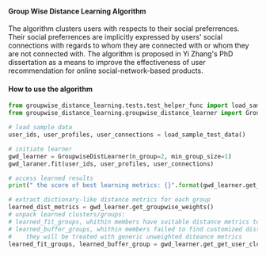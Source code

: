 #### Group Wise Distance Learning Algorithm
The algorithm clusters users with respects to their social preferrences. Their social preferrences are implicitly expressed 
by users' social connections with regards to whom they are connected with or whom they are not connected with. The 
algorithm is proposed in Yi Zhang's PhD dissertation as a means to improve the effectiveness of user recommendation 
for online social-network-based products.

#### How to use the algorithm
```python
from groupwise_distance_learning.tests.test_helper_func import load_sample_test_data
from groupwise_distance_learning.groupwise_distance_learner import GroupwiseDistLearner

# load sample data 
user_ids, user_profiles, user_connections = load_sample_test_data()

# initiate learner
gwd_learner = GroupwiseDistLearner(n_group=2, min_group_size=1)
gwd_laraner.fit(user_ids, user_profiles, user_connections)

# access learned results
print(" the score of best learning metrics: {}".format(gwd_learner.get_score()) )

# extract dictionary-like distance metrics for each group
learned_dist_metrics = gwd_learner.get_groupwise_weights()
# unpack learned clusters/groups: 
# learned_fit_groups, whithin members have suitable distance metrics to decode their perferrence
# learned_buffer_groups, whithin members failed to find customized distance metrics to reprsent their perferrence
#    they will be treated with generic unweighted diteance metrics 
learned_fit_groups, learned_buffer_group = gwd_learner.get_get_user_cluster()
```